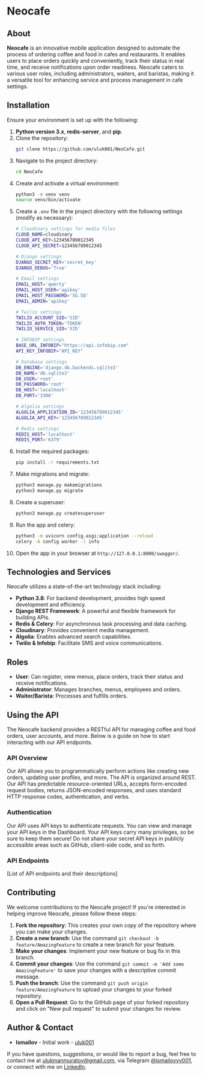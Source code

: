 # Neocafe

## About

**Neocafe** is an innovative mobile application designed to automate the process of ordering coffee and food in cafes and restaurants. It enables users to place orders quickly and conveniently, track their status in real time, and receive notifications upon order readiness. Neocafe caters to various user roles, including administrators, waiters, and baristas, making it a versatile tool for enhancing service and process management in cafe settings.

## Installation

Ensure your environment is set up with the following:

1. **Python version 3.x**, **redis-server**, and **pip**.
2. Clone the repository:
    ```bash
    git clone https://github.com/uluk001/NeoCafe.git
    ```
3. Navigate to the project directory:
    ```bash
    cd NeoCafe
    ```
4. Create and activate a virtual environment:
    ```bash
    python3 -m venv venv
    source venv/bin/activate
    ```
5. Create a `.env` file in the project directory with the following settings (modify as necessary):
    ```bash
    # Cloudinary settings for media files
    CLOUD_NAME=cloudinary
    CLOUD_API_KEY=123456789012345
    CLOUD_API_SECRET=123456789012345

    # Django settings
    DJANGO_SECRET_KEY='secret_key'
    DJANGO_DEBUG='True'

    # Email settings
    EMAIL_HOST='qwerty'
    EMAIL_HOST_USER='apikey'
    EMAIL_HOST_PASSWORD='SG.5Q'
    EMAIL_ADMIN='apikey'

    # Twilio settings
    TWILIO_ACCOUNT_SID='SID'
    TWILIO_AUTH_TOKEN='TOKEN'
    TWILIO_SERVICE_SID='SID'

    # INFOBIP settings
    BASE_URL_INFOBIP="https://api.infobip.com"
    API_KEY_INFOBIP="API_KEY"

    # Database settings
    DB_ENGINE='django.db.backends.sqlite3'
    DB_NAME='db.sqlite3'
    DB_USER='root'
    DB_PASSWORD='root'
    DB_HOST='localhost'
    DB_PORT='3306'

    # Algolia settings
    ALGOLIA_APPLICATION_ID='123456789012345'
    ALGOLIA_API_KEY='123456789012345'

    # Redis settings
    REDIS_HOST='localhost'
    REDIS_PORT='6379'
    ```
6. Install the required packages:
    ```bash
    pip install -r requirements.txt
    ```
7. Make migrations and migrate:
    ```bash
    python3 manage.py makemigrations
    python3 manage.py migrate
    ```
8. Create a superuser:
    ```bash
    python3 manage.py createsuperuser
    ```
9. Run the app and celery:
    ```bash
    python3 -m uvicorn config.asgi:application --reload
    celery -A config worker -l info
    ```
10. Open the app in your browser at `http://127.0.0.1:8000/swagger/`.

## Technologies and Services

Neocafe utilizes a state-of-the-art technology stack including:

- **Python 3.8**: For backend development, provides high speed development and efficiency.
- **Django REST Framework**: A powerful and flexible framework for building APIs.
- **Redis & Celery**: For asynchronous task processing and data caching.
- **Cloudinary**: Provides convenient media management.
- **Algolia**: Enables advanced search capabilities.
- **Twilio & Infobip**: Facilitate SMS and voice communications.

## Roles

- **User**: Can register, view menus, place orders, track their status and receive notifications.
- **Administrator**: Manages branches, menus, employees and orders.
- **Waiter/Barista**: Processes and fulfills orders.

## Using the API

The Neocafe backend provides a RESTful API for managing coffee and food orders, user accounts, and more. Below is a guide on how to start interacting with our API endpoints.

### API Overview

Our API allows you to programmatically perform actions like creating new orders, updating user profiles, and more. The API is organized around REST. Our API has predictable resource-oriented URLs, accepts form-encoded request bodies, returns JSON-encoded responses, and uses standard HTTP response codes, authentication, and verbs.

### Authentication

Our API uses API keys to authenticate requests. You can view and manage your API keys in the Dashboard. Your API keys carry many privileges, so be sure to keep them secure! Do not share your secret API keys in publicly accessible areas such as GitHub, client-side code, and so forth.

### API Endpoints

[List of API endpoints and their descriptions]

## Contributing

We welcome contributions to the Neocafe project! If you're interested in helping improve Neocafe, please follow these steps:

1. **Fork the repository**: This creates your own copy of the repository where you can make your changes.
2. **Create a new branch**: Use the command `git checkout -b feature/AmazingFeature` to create a new branch for your feature.
3. **Make your changes**: Implement your new feature or bug fix in this branch.
4. **Commit your changes**: Use the command `git commit -m 'Add some AmazingFeature'` to save your changes with a descriptive commit message.
5. **Push the branch**: Use the command `git push origin feature/AmazingFeature` to upload your changes to your forked repository.
6. **Open a Pull Request**: Go to the GitHub page of your forked repository and click on "New pull request" to submit your changes for review.

## Author & Contact

- **Ismailov** - Initial work - [uluk001](https://github.com/uluk001)

If you have questions, suggestions, or would like to report a bug, feel free to contact me at [ulukmanmuratov@gmail.com](mailto:ulukmanmuratov@gmail.com), via Telegram [@ismailovvv001](https://t.me/ismailovvv001), or connect with me on [LinkedIn](https://www.linkedin.com/in/ismailov-uluk-92784a233/).
